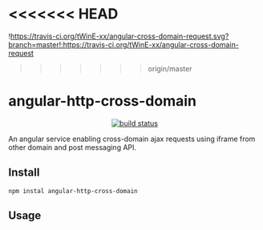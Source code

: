 <<<<<<< HEAD
=======
!https://travis-ci.org/tWinE-xx/angular-cross-domain-request.svg?branch=master!:https://travis-ci.org/tWinE-xx/angular-cross-domain-request

>>>>>>> origin/master
# angular-http-cross-domain
<p align="center">
    <a href="https://travis-ci.org/badges/shields">
        <img src="https://travis-ci.org/tWinE-xx/angular-cross-domain-request.svg?branch=master"
             alt="build status">
    </a>
</p>
An angular service enabling cross-domain ajax requests using iframe from other domain and post messaging API.

## Install
```
npm instal angular-http-cross-domain
```

## Usage
```js

```


